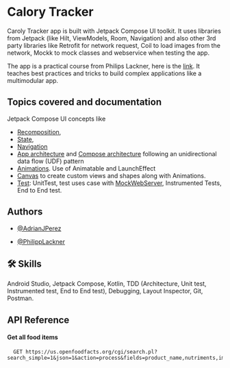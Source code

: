
# Calory Tracker

Caroly Tracker app is built with Jetpack Compose UI toolkit. It uses libraries from Jetpack (like Hilt, ViewModels, Room, Navigation) and also other 3rd party libraries like Retrofit for network request, Coil to load images from the network, Mockk to mock classes and webservice when testing the app. 

The app is a practical course from Philips Lackner, here is the [link](https://pl-coding.com/multi-module-course/). It teaches best practices and tricks to build complex applications like a multimodular app.




## Topics covered and documentation

Jetpack Compose UI concepts like 
- [Recomposition](https://developer.android.com/jetpack/compose/mental-model#recomposition), 
- [State](https://developer.android.com/jetpack/compose/state), 
- [Navigation](https://developer.android.com/jetpack/compose/navigation)
- [App architecture](https://developer.android.com/topic/architecture) and [Compose architecture](https://developer.android.com/jetpack/compose/architecture) following an unidirectional data flow (UDF) pattern
- [Animations](https://developer.android.com/jetpack/compose/animation/introduction). Use of Animatable and LaunchEffect
- [Canvas](https://developer.android.com/jetpack/compose/graphics/draw/overview) to create custom views and shapes along with Animations.
- [Test](https://developer.android.com/jetpack/compose/testing): UnitTest, test uses case with [MockWebServer](https://github.com/square/okhttp/tree/master/mockwebserver), Instrumented Tests, End to End test.

## Authors

- [@AdrianJPerez](https://www.github.com/adrianpbv)

- [@PhilippLackner](https://www.github.com/philipplackner)
## 🛠 Skills
Android Studio, Jetpack Compose, Kotlin, TDD (Architecture, Unit test, Instrumented test, End to End test), Debugging, Layout Inspector, Git, Postman.


## API Reference

#### Get all food items

```http
  GET https://us.openfoodfacts.org/cgi/search.pl?search_simple=1&json=1&action=process&fields=product_name,nutriments,image_front_thumb_url
```


